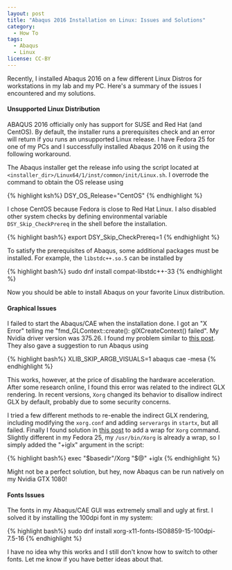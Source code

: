 ```yaml
---
layout: post
title: "Abaqus 2016 Installation on Linux: Issues and Solutions"
category:
  - How To
tags:
  - Abaqus
  - Linux
license: CC-BY
---
```


Recently, I installed Abaqus 2016 on a few different Linux Distros for workstations in my lab and my PC. Here's a summary of the issues I encountered and my solutions.

#### Unsupported Linux Distribution

ABAQUS 2016 officially only has support for SUSE and Red Hat (and CentOS). By default, the installer runs a prerequisites check and an error will return if you runs an unsupported Linux release. I have Fedora 25 for one of my PCs and I successfully installed Abaqus 2016 on it using the following workaround.

The Abaqus installer get the release info using the script located at `<installer_dir>/Linux64/1/inst/common/init/Linux.sh`. I overrode the command to obtain the OS release using

{% highlight ksh%}
DSY_OS_Release="CentOS"
{% endhighlight %}

I chose CentOS because Fedora is close to Red Hat Linux. I also disabled other system checks by defining environmental variable `DSY_Skip_CheckPrereq` in the shell before the installation.

{% highlight bash%}
export DSY_Skip_CheckPrereq=1
{% endhighlight %}

To satisfy the prerequisites of Abaqus, some additional packages must be installed. For example, the `libstdc++.so.5` can be installed by

{% highlight bash%}
sudo dnf install compat-libstdc++-33
{% endhighlight %}

Now you should be able to install Abaqus on your favorite Linux distribution.

#### Graphical Issues

I failed to start the Abaqus/CAE when the installation done. I got an "X Error" telling me "fmd_GLContext::create(): glXCreateContext() failed". My Nvidia driver version was 375.26. I found my problem similar to [this post](https://polymerfem.com/forum/finite-element-modeling/computer-software-aa/3288-glx-error-when-launching-abaqus-on-debian). They also gave a suggestion to run Abaqus using

{% highlight bash%}
XLIB_SKIP_ARGB_VISUALS=1 abaqus cae -mesa
{% endhighlight %}

This works, however, at the price of disabling the hardware acceleration. After some research online, I found this error was related to the indirect GLX rendering. In recent versions, `Xorg` changed its behavior to disallow indirect GLX by default, probably due to some security concerns.

I tried a few different methods to re-enable the indirect GLX rendering, including modifying the `xorg.conf` and adding `serverargs` in `startx`, but all failed. Finally I found solution in [this post](https://bugzilla.gnome.org/show_bug.cgi?id=586777) to add a wrap for `Xorg` command. Slightly different in my Fedora 25, my `/usr/bin/Xorg` is already a wrap, so I simply added the "+iglx" argument in the script:

{% highlight bash%}
exec "$basedir"/Xorg "$@" +iglx
{% endhighlight %}

Might not be a perfect solution, but hey, now Abaqus can be run natively on my Nvidia GTX 1080!

#### Fonts Issues

The fonts in my Abaqus/CAE GUI was extremely small and ugly at first. I solved it by installing the 100dpi font in my system:

{% highlight bash%}
sudo dnf install xorg-x11-fonts-ISO8859-15-100dpi-7.5-16
{% endhighlight %}

I have no idea why this works and I still don't know how to switch to other fonts. Let me know if you have better ideas about that.

